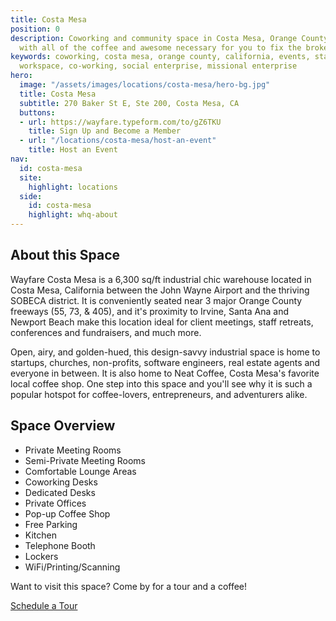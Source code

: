 ```yaml
---
title: Costa Mesa
position: 0
description: Coworking and community space in Costa Mesa, Orange County, CA outfitted
  with all of the coffee and awesome necessary for you to fix the broken world.
keywords: coworking, costa mesa, orange county, california, events, startups, collaborative
  workspace, co-working, social enterprise, missional enterprise
hero:
  image: "/assets/images/locations/costa-mesa/hero-bg.jpg"
  title: Costa Mesa
  subtitle: 270 Baker St E, Ste 200, Costa Mesa, CA
  buttons:
  - url: https://wayfare.typeform.com/to/gZ6TKU
    title: Sign Up and Become a Member
  - url: "/locations/costa-mesa/host-an-event"
    title: Host an Event
nav:
  id: costa-mesa
  site:
    highlight: locations
  side:
    id: costa-mesa
    highlight: whq-about
---
```


## About this Space

Wayfare Costa Mesa is a 6,300 sq/ft industrial chic warehouse located in Costa Mesa, California between the John Wayne Airport and the thriving SOBECA district. It is conveniently seated near 3 major Orange County freeways (55, 73, & 405), and it's proximity to Irvine, Santa Ana and Newport Beach make this location ideal for client meetings, staff retreats, conferences and fundraisers, and much more.

Open, airy, and golden-hued, this design-savvy industrial space is home to startups, churches, non-profits, software engineers, real estate agents and everyone in between. It is also home to Neat Coffee, Costa Mesa's favorite local coffee shop. One step into this space and you'll see why it is such a popular hotspot for coffee-lovers, entrepreneurs, and adventurers alike.

## Space Overview

* Private Meeting Rooms
* Semi-Private Meeting Rooms
* Comfortable Lounge Areas
* Coworking Desks
* Dedicated Desks
* Private Offices
* Pop-up Coffee Shop
* Free Parking
* Kitchen
* Telephone Booth
* Lockers
* WiFi/Printing/Scanning

Want to visit this space? Come by for a tour and a coffee!

<a href="https://wayfare.typeform.com/to/AJd85z" class="btn btn-primary">Schedule a Tour</a>
